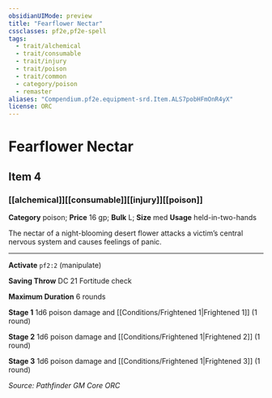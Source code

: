 ```yaml
---
obsidianUIMode: preview
title: "Fearflower Nectar"
cssclasses: pf2e,pf2e-spell
tags:
  - trait/alchemical
  - trait/consumable
  - trait/injury
  - trait/poison
  - trait/common
  - category/poison
  - remaster
aliases: "Compendium.pf2e.equipment-srd.Item.ALS7pobHFmOnR4yX"
license: ORC
---
```

# Fearflower Nectar
## Item 4
### [[alchemical]][[consumable]][[injury]][[poison]]

**Category** poison; 
**Price** 16 gp; 
**Bulk** L; **Size** med
**Usage** held-in-two-hands

The nectar of a night-blooming desert flower attacks a victim’s central nervous system and causes feelings of panic.

* * *

**Activate** `pf2:2` (manipulate)

**Saving Throw** DC 21 Fortitude check

**Maximum Duration** 6 rounds

**Stage 1** 1d6 poison damage and [[Conditions/Frightened 1|Frightened 1]] (1 round)

**Stage 2** 1d6 poison damage and [[Conditions/Frightened 1|Frightened 2]] (1 round)

**Stage 3** 1d6 poison damage and [[Conditions/Frightened 1|Frightened 3]] (1 round)

*Source: Pathfinder GM Core*
*ORC*